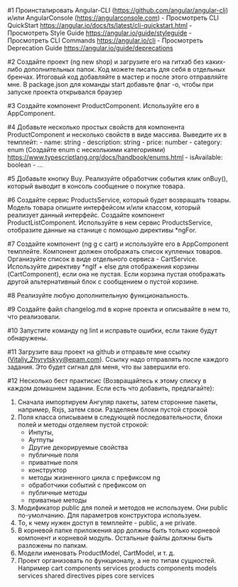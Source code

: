 #1
Проинсталировать Angular-CLI (https://github.com/angular/angular-cli) 
   и/или AngularConsole (https://angularconsole.com)
    - Просмотреть CLI QuickStart https://angular.io/docs/ts/latest/cli-quickstart.html
    - Просмотреть Style Guide https://angular.io/guide/styleguide
    - Просмотреть СLI Commands https://angular.io/cli
    - Просмотреть Deprecation Guide https://angular.io/guide/deprecations 

#2
Создайте проект (ng new shop) и загрузите его на гитхаб без каких-либо дополнительных папок.
Код можете писать для себя в отдельных бренчах. Итоговый код добавляйте в мастер и после этого отправляйте мне.
В package.json для команды start добавьте флаг -o, чтобы при запуске проекта открывался браузер

#3
Создайте компонент ProductComponent. Используйте его в AppComponent.

#4
Добавьте несколько простых свойств для компонента ProductComponent и несколько свойств в виде массива. Выведите их в темплейт:
    - name: string
    - description: string
    - price: number
    - category: enum (Создайте enum с несколькими категориями) https://www.typescriptlang.org/docs/handbook/enums.html
    - isAvailable: boolean
    - ...

#5
Добавьте кнопку Buy. Реализуйте обработчик события клик onBuy(), который выводит в консоль сообщение о покупке товара.

#6
Создайте сервис ProductsService, который будет возвращать товары. Модель товара опишите интерфейсом и/или классом, 
   который реализует данный интерфейс.
   Создайте компонент ProductListComponent. Используйте в нем сервис ProductsService, отобразите данные на станице 
   c помощью директивы *ngFor.

#7
Создайте компонент (ng g c cart) и используйте его в AppComponent темплейте. Компонент должен отображать список купленых товаров. 
Организуйте список в виде отдельного сервиса - CartService.  Используйте директиву *ngIf + else для отображения корзины (CartComponent), если она не пустая.
Если корзина пустая отображать другой альтернативный блок с сообщением о пустой корзине.

#8
Реализуйте любую дополнительную функциональность.

#9
Создайте файл changelog.md в корне проекта и описывайте в нем то, что реализовали.

#10
Запустите команду ng lint и исправьте ошибки, если такие будут обнаружены.

#11
Загрузите ваш проект на github и отправьте мне ссылку (Vitaliy_Zhyrytskyy@epam.com). Cсылку надо отправлять после каждого задания.
    Это будет сигнал для меня, что вы завершили его.

#12
Несколько бест практисис (Возвращайтесь к этому списку в каждом домашнем задании. Если есть что добавить, предлагайте):
1. Сначала импортируем Ангуляр пакеты, затем сторонние пакеты, например, Rxjs, затем свои. Разделяем блоки пустой строкой
2. Поля класса описываем в следующей последовательности, блоки полей и методы отделяем пустой строкой:
    - Инпуты,
    - Аутпуты
    - Другие декорируемые свойства
    - публичные поля
    - приватные поля
    - конструктор
    - методы жизненного цикла с префиксом ng
    - обработчики событий с префиксом on
    - публичные методы
    - приватные методы
3. Модификатор public для полей и методов не используем. Они public по-умолчанию. Для параметров конструктора используем.
4. То, к чему нужен доступ в темплейте - public, а не private.
5. В корневой папке приложения app должны быть только корневой компонент и корневой модуль. Остальные файлы должны быть разложены по папкам.
6. Модели именовать ProductModel, CartModel, и т. д.
7. Проект организовать по функционалу, а не по типам сущностей. 
    Например
    cart 
        components
        services
    products
        components
        models
        services
    shared
        directives
        pipes
    core
        services

